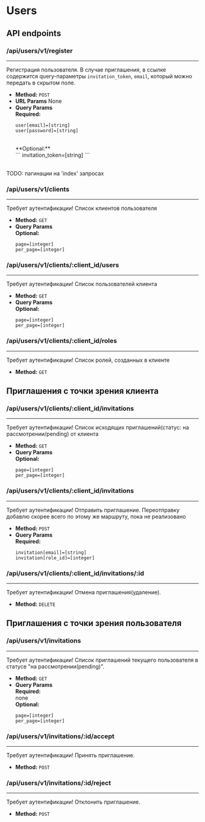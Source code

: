 # Users

## API endpoints
### /api/users/v1/register
----
  Регистрация пользователя. В случае приглашения, в ссылке содержится query-параметры `invitation_token`, `email`, который можно передать в скрытом поле.
* **Method:**
  `POST`
*  **URL Params**
  None
* **Query Params** <br />
   **Required:** <br />
  ```
  user[email]=[string]
  user[password]=[string]
  ```
  <br />
   **Optional:** <br />
  ```
  invitation_token=[string]
  ```

<br />
TODO: пагинации на 'index' запросах
<br />

### /api/users/v1/clients
----
  Требует аутентификации!
  Список клиентов пользователя
* **Method:**
  `GET`
* **Query Params** <br />
   **Optional:** <br />
  ```
  page=[integer]
  per_page=[integer]
  ```

### /api/users/v1/clients/:client_id/users
----
  Требует аутентификации!
  Список пользователей клиента
* **Method:**
  `GET`
* **Query Params** <br />
   **Optional:** <br />
  ```
  page=[integer]
  per_page=[integer]
  ```

### /api/users/v1/clients/:client_id/roles
----
  Требует аутентификации!
  Список ролей, созданных в клиенте
* **Method:**
  `GET`



## Приглашения с точки зрения клиента
### /api/users/v1/clients/:client_id/invitations
----
  Требует аутентификации!
  Список исходящих приглашений(статус: на рассмотрении/pending) от клиента
* **Method:**
  `GET`
* **Query Params** <br />
   **Optional:** <br />
  ```
  page=[integer]
  per_page=[integer]
  ```

### /api/users/v1/clients/:client_id/invitations
----
  Требует аутентификации!
  Отправить приглашение. Переотправку добавлю скорее всего по этому же маршруту, пока не реализовано
* **Method:**
  `POST`
* **Query Params** <br />
   **Required:** <br />
  ```
  invitation[email]=[string]
  invitation[role_id]=[integer]
  ```

### /api/users/v1/clients/:client_id/invitations/:id
----
  Требует аутентификации!
  Отмена приглашения(удаление).
* **Method:**
  `DELETE`


## Приглашения с точки зрения пользователя
### /api/users/v1/invitations
----
  Требует аутентификации!
  Список приглашений текущего пользователя в статусе "на рассмотрении(pending)".
* **Method:**
  `GET`
* **Query Params** <br />
   **Required:** <br />
  none
  <br />
   **Optional:** <br />
  ```
  page=[integer]
  per_page=[integer]
  ```


### /api/users/v1/invitations/:id/accept
----
  Требует аутентификации!
  Принять приглашение.
* **Method:**
  `POST`


### /api/users/v1/invitations/:id/reject
----
  Требует аутентификации!
  Отклонить приглашение.
* **Method:**
  `POST`
